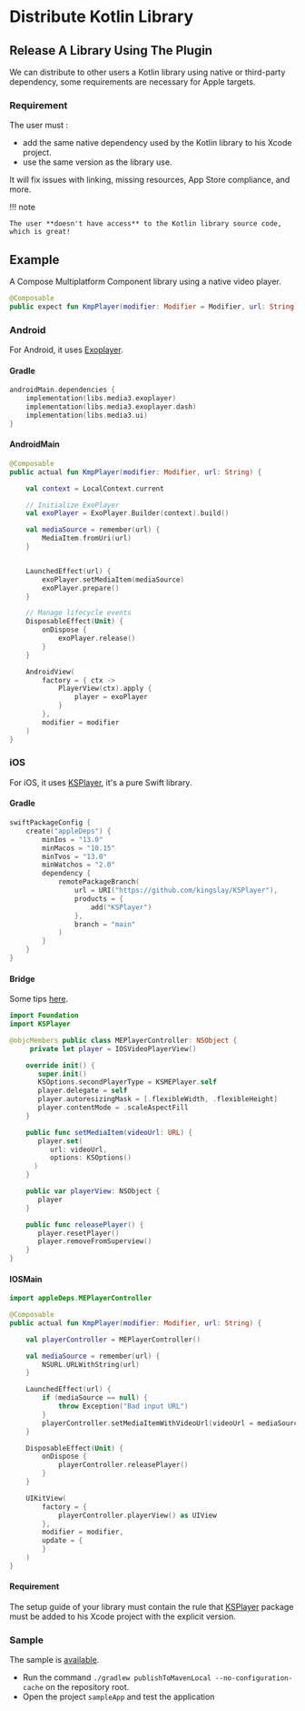 # Distribute Kotlin Library

## Release A Library Using The Plugin

We can distribute to other users a Kotlin library using native or third-party dependency, some requirements are necessary for Apple targets.

### Requirement

The user must :

- add the same native dependency used by the Kotlin library to his Xcode project.
- use the same version as the library use.

It will fix issues with linking, missing resources, App Store compliance, and more.

!!! note

    The user **doesn't have access** to the Kotlin library source code, which is great!

## Example

A Compose Multiplatform Component library using a native video player.

``` Kotlin title="commonMain/kotlin/KmpPlayer.kt"
@Composable
public expect fun KmpPlayer(modifier: Modifier = Modifier, url: String)
```

### Android
For Android, it uses [Exoplayer](https://github.com/google/ExoPlayer).

#### Gradle

``` Kotlin title="library/build.gradle.kts"
androidMain.dependencies {
    implementation(libs.media3.exoplayer)
    implementation(libs.media3.exoplayer.dash)
    implementation(libs.media3.ui)
}
```

#### AndroidMain

``` Kotlin title="androidMain/kotlin/KmpPlayer.kt"
@Composable
public actual fun KmpPlayer(modifier: Modifier, url: String) {

    val context = LocalContext.current

    // Initialize ExoPlayer
    val exoPlayer = ExoPlayer.Builder(context).build()

    val mediaSource = remember(url) {
        MediaItem.fromUri(url)
    }


    LaunchedEffect(url) {
        exoPlayer.setMediaItem(mediaSource)
        exoPlayer.prepare()
    }

    // Manage lifecycle events
    DisposableEffect(Unit) {
        onDispose {
            exoPlayer.release()
        }
    }

    AndroidView(
        factory = { ctx ->
            PlayerView(ctx).apply {
                player = exoPlayer
            }
        },
        modifier = modifier
    )
}
```


### iOS

For iOS, it uses [KSPlayer](https://github.com/kingslay/KSPlayer), it's a pure Swift library.

#### Gradle

``` Kotlin title="library/build.gradle.kts"
swiftPackageConfig {
    create("appleDeps") {
        minIos = "13.0"
        minMacos = "10.15"
        minTvos = "13.0"
        minWatchos = "2.0"
        dependency {
            remotePackageBranch(
                url = URI("https://github.com/kingslay/KSPlayer"),
                products = {
                    add("KSPlayer")
                },
                branch = "main"
            )
        }
    }
}
```

#### Bridge

Some tips [here](../section-help/tips.md#working-with-objcnamesclasses-types).

``` Swift title="src/swift/appleDeps/MEPlayerController.swift"
import Foundation
import KSPlayer

@objcMembers public class MEPlayerController: NSObject {
     private let player = IOSVideoPlayerView()

    override init() {
       super.init()
       KSOptions.secondPlayerType = KSMEPlayer.self
       player.delegate = self
       player.autoresizingMask = [.flexibleWidth, .flexibleHeight]
       player.contentMode = .scaleAspectFill
    }

    public func setMediaItem(videoUrl: URL) {
       player.set(
          url: videoUrl,
          options: KSOptions()
      )
    }

    public var playerView: NSObject {
       player
    }

    public func releasePlayer() {
       player.resetPlayer()
       player.removeFromSuperview()
    }
}
```

#### IOSMain

``` Kotlin title="iosMain/kotlin/KmpPlayer.kt"
import appleDeps.MEPlayerController

@Composable
public actual fun KmpPlayer(modifier: Modifier, url: String) {

    val playerController = MEPlayerController()

    val mediaSource = remember(url) {
        NSURL.URLWithString(url)
    }

    LaunchedEffect(url) {
        if (mediaSource == null) {
            throw Exception("Bad input URL")
        }
        playerController.setMediaItemWithVideoUrl(videoUrl = mediaSource)
    }

    DisposableEffect(Unit) {
        onDispose {
            playerController.releasePlayer()
        }
    }

    UIKitView(
        factory = {
            playerController.playerView() as UIView
        },
        modifier = modifier,
        update = {
        }
    )
}
```

#### Requirement

The setup guide of your library must contain the rule that [KSPlayer](https://github.com/kingslay/KSPlayer) package must be added to his Xcode project with the explicit version.

### Sample

The sample is [available](https://github.com/frankois944/spmForKmpWithDistribution).

- Run the command `./gradlew publishToMavenLocal --no-configuration-cache` on the repository root.
- Open the project `sampleApp` and test the application
